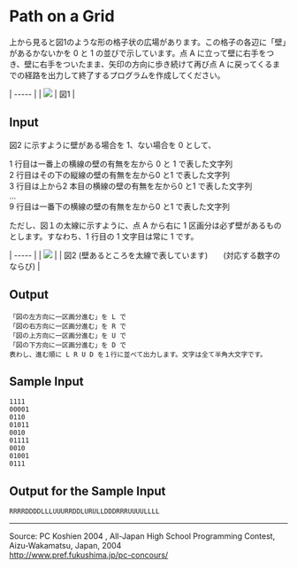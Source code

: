 # Path on a Grid

上から見ると図1のような形の格子状の広場があります。この格子の各辺に「壁」があるかないかを 0 と 1 の並びで示しています。点 A に立って壁に右手をつき、壁に右手をついたまま、矢印の方向に歩き続けて再び点 A に戻ってくるまでの経路を出力して終了するプログラムを作成してください。

| ----- |
|  ![][1]
|  図1  |

## Input

図2 に示すように壁がある場合を 1、ない場合を 0 として、   
  
1 行目は一番上の横線の壁の有無を左から 0 と 1 で表した文字列  
2 行目はその下の縦線の壁の有無を左から0 と1 で表した文字列  
3 行目は上から2 本目の横線の壁の有無を左から0 と1 で表した文字列  
...  
9 行目は一番下の横線の壁の有無を左から0 と1 で表した文字列  
  
  

ただし、図１の太線に示すように、点 A から右に 1 区画分は必ず壁があるものとします。すなわち、1 行目の 1 文字目は常に 1 です。

| ----- |
|  ![][2]  |
|  図2 (壁あるところを太線で表しています)　　(対応する数字のならび)  |

## Output

    「図の左方向に一区画分進む」を L で
    「図の右方向に一区画分進む」を R で
    「図の上方向に一区画分進む」を U で
    「図の下方向に一区画分進む」を D で
    表わし、進む順に L R U D を１行に並べて出力します。文字は全て半角大文字です。

## Sample Input

    1111
    00001
    0110
    01011
    0010
    01111
    0010
    01001
    0111

## Output for the Sample Input

    RRRRDDDDLLLUUURRDDLURULLDDDRRRUUUULLLL

* * *

Source: PC Koshien 2004 , All-Japan High School Programming Contest, Aizu-Wakamatsu, Japan, 2004   
<http://www.pref.fukushima.jp/pc-concours/>

[1]: IMAGE1/pathOnGrid1.gif
[2]: IMAGE1/pathOnGrid2.gif
